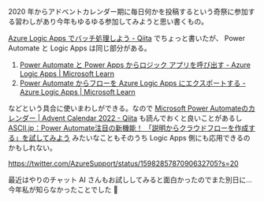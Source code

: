 2020 年からアドベントカレンダー期に毎日何かを投稿するという奇祭に参加する習わしがあり今年もゆるゆる参加してみようと思い書くもの。

[Azure Logic Apps でバッチ処理しよう - Qiita](https://qiita.com/e99h2121/items/a69e40d016f5df01b061)
でちょっと書いたが、 Power Automate と Logic Apps は同じ部分がある。

1. [Power Automate と Power Apps からロジック アプリを呼び出す - Azure Logic Apps | Microsoft Learn](https://learn.microsoft.com/ja-jp/azure/logic-apps/call-from-power-automate-power-apps)
2. [Power Automate からフローを Azure Logic Apps にエクスポートする - Azure Logic Apps | Microsoft Learn](https://learn.microsoft.com/ja-jp/azure/logic-apps/export-from-microsoft-flow-logic-app-template)

などという具合に使いまわしができる。なので
[Microsoft Power Automateのカレンダー | Advent Calendar 2022 - Qiita](https://qiita.com/advent-calendar/2022/powerautomate) も読んでおくと良いことがあるし
[ASCII.jp：Power Automate注目の新機能！ 「説明からクラウドフローを作成する」を試してみよう](https://ascii.jp/elem/000/004/110/4110644/) みたいなこともそのうち Logic Apps 側にも応用できるのかもしれない。

https://twitter.com/AzureSupport/status/1598285787090632705?s=20

最近はやりのチャット AI さんもお試ししてみると面白かったのでまた別日に... 
今年私が知らなかったことでした :santa: 
